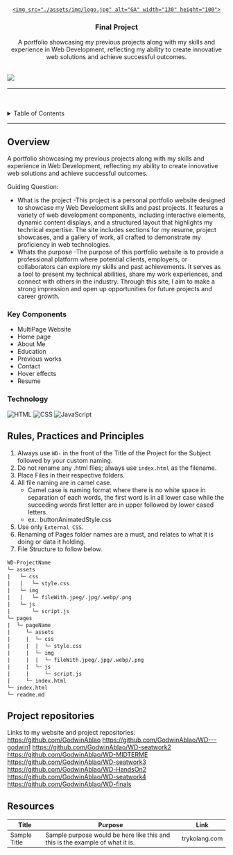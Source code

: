 <a name="readme-top">

<br/>

<br />
<div align="center">
  <a href="https://github.com/GodwinAblao">

    <img src="./assets/img/logo.jpg" alt="GA" width="130" height="100">
  </a>

  <h3 align="center">Final Project</h3>
</div>

<div align="center">
  A portfolio showcasing my previous projects along with my skills and experience in Web Development, reflecting my ability to create innovative web solutions and achieve successful outcomes.
</div>

<br />


![](https://visit-counter.vercel.app/counter.png?page=GodwinAblao/WD-finals)

---

<br />
<br />

<!-- TODO: If you want to add more layers for your readme -->
<details>
  <summary>Table of Contents</summary>
  <ol>
    <li>
      <a href="#overview">Overview</a>
      <ol>
        <li>
          <a href="#key-components">Key Components</a>
        </li>
        <li>
          <a href="#technology">Technology</a>
        </li>
      </ol>
    </li>
    <li>
      <a href="#rule,-practices-and-principles">Rules, Practices and Principles</a>
    </li>
    <li>
      <a href="#resources">Resources</a>
    </li>
  </ol>
</details>

---

## Overview


<!-- The following are just sample -->
A portfolio showcasing my previous projects along with my skills and experience in Web Development, reflecting my ability to create innovative web solutions and achieve successful outcomes.

Guiding Question:
- What is the project
  -This project is a personal portfolio website designed to showcase my Web Development skills and past projects. It features a variety of web development components, including interactive elements, dynamic content displays, and a structured layout that highlights my technical expertise. The site includes sections for my resume, project showcases, and a gallery of work, all crafted to demonstrate my proficiency in web technologies.
- Whats the purpose
  -The purpose of this portfolio website is to provide a professional platform where potential clients, employers, or collaborators can explore my skills and past achievements. It serves as a tool to present my technical abilities, share my work experiences, and connect with others in the industry. Through this site, I aim to make a strong impression and open up opportunities for future projects and career growth.

### Key Components
<!-- The following are just sample -->
- MultiPage Website
- Home page
- About Me
- Education
- Previous works
- Contact
- Hover effects
- Resume

### Technology
![HTML](https://img.shields.io/badge/HTML-E34F26?style=for-the-badge&logo=html5&logoColor=white)
![CSS](https://img.shields.io/badge/CSS-1572B6?style=for-the-badge&logo=css3&logoColor=white)
![JavaScript](https://img.shields.io/badge/JavaScript-F7DF1E?style=for-the-badge&logo=javascript&logoColor=white)

## Rules, Practices and Principles
1. Always use `WD-` in the front of the Title of the Project for the Subject followed by your custom naming.
2. Do not rename any .html files; always use `index.html` as the filename.
3. Place Files in their respective folders.
4. All file naming are in camel case.
   - Camel case is naming format where there is no white space in separation of each words, the first word is in all lower case while the succeding words first letter are in upper followed by lower cased letters.
   - ex.: buttonAnimatedStyle.css
5. Use only `External CSS`.
6. Renaming of Pages folder names are a must, and relates to what it is doing or data it holding.
7. File Structure to follow below.

```
WD-ProjectName
└─ assets
|   └─ css
|   |   └─ style.css
|   └─ img
|   |   └─ fileWith.jpeg/.jpg/.webp/.png
|   └─ js
|       └─ script.js
└─ pages
|  └─ pageName
|     └─ assets
|     |  └─ css
|     |  |  └─ style.css
|     |  └─ img
|     |  |  └─ fileWith.jpeg/.jpg/.webp/.png
|     |  └─ js
|     |     └─ script.js
|     └─ index.html
└─ index.html
└─ readme.md
```
## Project repositories
Links to my website and project repositories:
  https://github.com/GodwinAblao
  https://github.com/GodwinAblao/WD---godwin1
  https://github.com/GodwinAblao/WD-seatwork2
  https://github.com/GodwinAblao/WD-MIDTERME
  https://github.com/GodwinAblao/WD-seatwork3
  https://github.com/GodwinAblao/WD-HandsOn2
  https://github.com/GodwinAblao/WD-seatwork4
  https://github.com/GodwinAblao/WD-finals


## Resources

<!-- TODO: Add References -->
| Title | Purpose | Link |
|-|-|-|
| Sample Title | Sample purpose would be here like this and this is the example of what it is. | trykolang.com |
